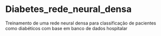 # Diabetes_rede_neural_densa
Treinamento de uma rede neural densa para classificação de pacientes como diabéticos com base em banco de dados hospitalar
